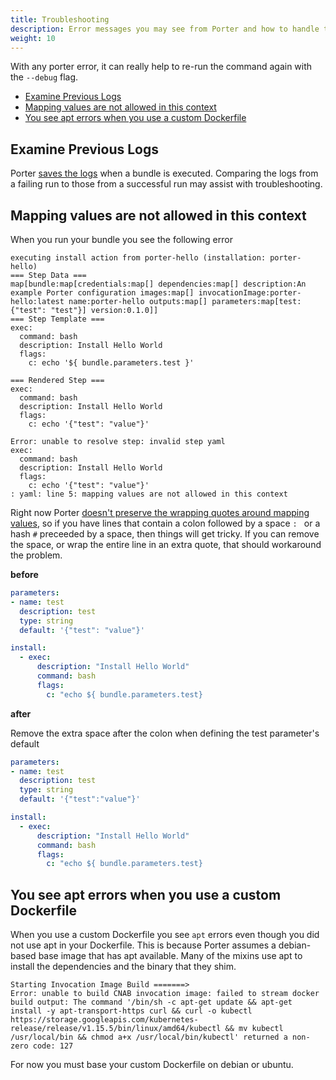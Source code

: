 ```yaml
---
title: Troubleshooting
description: Error messages you may see from Porter and how to handle them
weight: 10
---
```


With any porter error, it can really help to re-run the command again with the `--debug` flag.

- [Examine Previous Logs](#examine-previous-logs)
- [Mapping values are not allowed in this context](#mapping-values-are-not-allowed-in-this-context)
- [You see apt errors when you use a custom Dockerfile](#you-see-apt-errors-when-you-use-a-custom-dockerfile)

## Examine Previous Logs

Porter [saves the logs](/docs/operations/view-logs/) when a bundle is executed. Comparing the logs
from a failing run to those from a successful run may assist with
troubleshooting.

## Mapping values are not allowed in this context

When you run your bundle you see the following error

```
executing install action from porter-hello (installation: porter-hello)
=== Step Data ===
map[bundle:map[credentials:map[] dependencies:map[] description:An example Porter configuration images:map[] invocationImage:porter-hello:latest name:porter-hello outputs:map[] parameters:map[test:{"test": "test"}] version:0.1.0]]
=== Step Template ===
exec:
  command: bash
  description: Install Hello World
  flags:
    c: echo '${ bundle.parameters.test }'

=== Rendered Step ===
exec:
  command: bash
  description: Install Hello World
  flags:
    c: echo '{"test": "value"}'

Error: unable to resolve step: invalid step yaml
exec:
  command: bash
  description: Install Hello World
  flags:
    c: echo '{"test": "value"}'
: yaml: line 5: mapping values are not allowed in this context
```

Right now Porter [doesn't preserve the wrapping quotes around mapping values][851], so if you
have lines that contain a colon followed by a space `: ` or a hash `#` preceeded by a space, then
things will get tricky. If you can remove the space, or wrap the entire line in an extra quote, that
should workaround the problem.

[851]: https://github.com/getporter/porter/issues/851

**before**

```yaml
parameters:
- name: test
  description: test
  type: string
  default: '{"test": "value"}'

install:
  - exec:
      description: "Install Hello World"
      command: bash
      flags:
        c: "echo ${ bundle.parameters.test}
```

**after**

Remove the extra space after the colon when defining the test parameter's default

```yaml
parameters:
- name: test
  description: test
  type: string
  default: '{"test":"value"}'

install:
  - exec:
      description: "Install Hello World"
      command: bash
      flags:
        c: "echo ${ bundle.parameters.test}
```

## You see apt errors when you use a custom Dockerfile

When you use a custom Dockerfile you see `apt` errors even though you did not use apt in your Dockerfile. This is because
Porter assumes a debian-based base image that has apt available. Many of the mixins use apt to install the dependencies
and the binary that they shim.

```
Starting Invocation Image Build =======>
Error: unable to build CNAB invocation image: failed to stream docker build output: The command '/bin/sh -c apt-get update && apt-get install -y apt-transport-https curl && curl -o kubectl https://storage.googleapis.com/kubernetes-release/release/v1.15.5/bin/linux/amd64/kubectl && mv kubectl /usr/local/bin && chmod a+x /usr/local/bin/kubectl' returned a non-zero code: 127
```

For now you must base your custom Dockerfile on debian or ubuntu.
